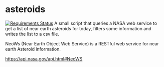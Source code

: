 # asteroids
[![Requirements Status](https://requires.io/github/b00kwrm/asteroids/requirements.svg?branch=master)](https://requires.io/github/b00kwrm/asteroids/requirements/?branch=master)
A small script that queries a NASA web service to get a list of near earth asteroids for today, filters some information and writes the list to a csv file.

NeoWs (Near Earth Object Web Service) is a RESTful web service for near earth Asteroid information.

https://api.nasa.gov/api.html#NeoWS
